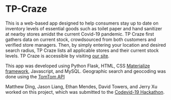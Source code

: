 # TP-Craze
This is a web-based app designed to help consumers stay up to date on inventory levels of essential goods such as toilet paper and hand sanitizer at nearby stores amidst the current Covid-19 pandemic. TP Craze first gathers data on current stock, crowdsourced from both customers and verified store managers. Then, by simply entering your location and desired search radius, TP Craze lists all applicable stores and their current stock levels. TP Craze is accessible by visiting [our site](westfordcodevid123.pythonanywhere.com). 

This app was developed using Python Flask, HTML, CSS [Materialize framework](https://materializecss.com/), Javascript, and MySQL. Geographic search and geocoding was done using the [TomTom API](https://developer.tomtom.com/docs-and-tools) 

Matthew Ding, Jason Liang, Ethan Mendes, David Towers, and Jerry Xu worked on this project, which was submitted to the [Codevid-19 Hackathon](https://codevid19.com/).
